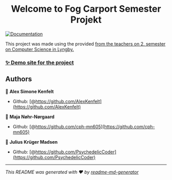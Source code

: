 <h1 align="center">Welcome to Fog Carport Semester Projekt</h1>
<p>
  <a href="" target="_blank">
    <img alt="Documentation" src="https://img.shields.io/badge/documentation-yes-brightgreen.svg" />
  </a>
</p>

<p>
This project was made using the provided <a href="https://github.com/jonbertelsen/sem2-startcode"template> from the teachers on 2. semester on Computer Science in Lyngby.
</p>

### ✨ [Demo site for the project](http://167.71.57.146:8080/FogSemesterProjekt-1.0-SNAPSHOT/fc/index)

## Authors

👤 **Alex Simone Kenfelt**

* Github: [@https://github.com/AlexKenfelt](https://github.com/AlexKenfelt)

👤 **Maja Nøhr-Nørgaard**

* Github: [@https://github.com/cph-mn605](https://github.com/cph-mn605)

👤 **Julius Krüger Madsen**

* Github: [@https://github.com/PsychedelicCoder](https://github.com/PsychedelicCoder)

***
_This README was generated with ❤️ by [readme-md-generator](https://github.com/kefranabg/readme-md-generator)_
